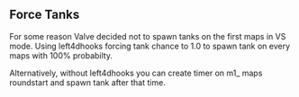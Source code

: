 ## Force Tanks

For some reason Valve decided not to spawn tanks on the first maps in VS mode.
Using left4dhooks forcing tank chance to 1.0 to spawn tank on every maps with 100% probabilty.

Alternatively, without left4dhooks you can create timer on m1_ maps roundstart and spawn tank after that time.  